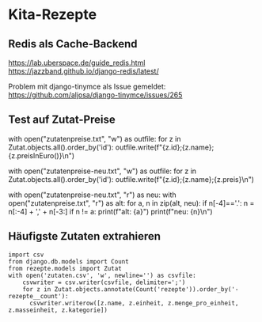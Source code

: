 # Kita-Rezepte

## Redis als Cache-Backend
https://lab.uberspace.de/guide_redis.html
https://jazzband.github.io/django-redis/latest/

Problem mit django-tinymce als Issue gemeldet: https://github.com/aljosa/django-tinymce/issues/265

## Test auf Zutat-Preise
with open("zutatenpreise.txt", "w") as outfile:
    for z in Zutat.objects.all().order_by('id'):
        outfile.write(f"{z.id};{z.name};{z.preisInEuro()}\n")

with open("zutatenpreise-neu.txt", "w") as outfile:
    for z in Zutat.objects.all().order_by('id'):
        outfile.write(f"{z.id};{z.name};{z.preis}\n")

with open("zutatenpreise-neu.txt", "r") as neu:
  with open("zutatenpreise.txt", "r") as alt:
    for a, n in zip(alt, neu):
      if n[-4]=='.':
        n = n[:-4] + ',' + n[-3:]
      if n != a:
        print(f"alt: {a}")
        print(f"neu: {n}\n")

## Häufigste Zutaten extrahieren
    import csv
    from django.db.models import Count
    from rezepte.models import Zutat
    with open('zutaten.csv', 'w', newline='') as csvfile:
        csvwriter = csv.writer(csvfile, delimiter=';')
        for z in Zutat.objects.annotate(Count('rezepte')).order_by('-rezepte__count'):
          csvwriter.writerow([z.name, z.einheit, z.menge_pro_einheit, z.masseinheit, z.kategorie])
